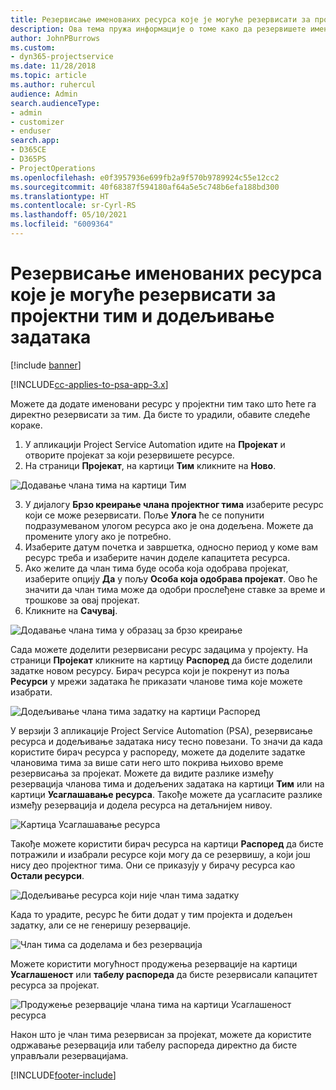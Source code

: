 ```yaml
---
title: Резервисање именованих ресурса које је могуће резервисати за пројектни тим и додељивање задатака
description: Ова тема пружа информације о томе како да резервишете именоване ресурсе за пројектне тимове и додељујете их задацима.
author: JohnPBurrows
ms.custom:
- dyn365-projectservice
ms.date: 11/28/2018
ms.topic: article
ms.author: ruhercul
audience: Admin
search.audienceType:
- admin
- customizer
- enduser
search.app:
- D365CE
- D365PS
- ProjectOperations
ms.openlocfilehash: e0f3957936e699fb2a9f570b9789924c55e12cc2
ms.sourcegitcommit: 40f68387f594180af64a5e5c748b6efa188bd300
ms.translationtype: HT
ms.contentlocale: sr-Cyrl-RS
ms.lasthandoff: 05/10/2021
ms.locfileid: "6009364"
---
```

# <a name="book-named-bookable-resources-to-a-project-team-and-assign-tasks"></a>Резервисање именованих ресурса које је могуће резервисати за пројектни тим и додељивање задатака 

[!include [banner](../includes/psa-now-project-operations.md)]

[!INCLUDE[cc-applies-to-psa-app-3.x](../includes/cc-applies-to-psa-app-3x.md)]

Можете да додате именовани ресурс у пројектни тим тако што ћете га директно резервисати за тим. Да бисте то урадили, обавите следеће кораке.

1. У апликацији Project Service Automation идите на **Пројекат** и отворите пројекат за који резервишете ресурсе.
2. На страници **Пројекат**, на картици **Тим** кликните на **Ново**. 

![Додавање члана тима на картици Тим](media/RM-how-to-1.png)

3. У дијалогу **Брзо креирање члана пројектног тима** изаберите ресурс који се може резервисати. Поље **Улога** ће се попунити подразумеваном улогом ресурса ако је она додељена. Можете да промените улогу ако је потребно. 
4. Изаберите датум почетка и завршетка, односно период у коме вам ресурс треба и изаберите начин доделе капацитета ресурса. 
5. Ако желите да члан тима буде особа која одобрава пројекат, изаберите опцију **Да** у пољу **Особа која одобрава пројекат**. Ово ће значити да члан тима може да одобри прослеђене ставке за време и трошкове за овај пројекат. 
6. Кликните на **Сачувај**.

![Додавање члана тима у образац за брзо креирање](media/RM-how-to-2.png)


Сада можете доделити резервисани ресурс задацима у пројекту. На страници **Пројекат** кликните на картицу **Распоред** да бисте доделили задатке новом ресурсу. Бирач ресурса који је покренут из поља **Ресурси** у мрежи задатака ће приказати чланове тима које можете изабрати.

![Додељивање члана тима задатку на картици Распоред](media/RM-how-to-3.png)

У верзији 3 апликације Project Service Automation (PSA), резервисање ресурса и додељивање задатака нису тесно повезани. То значи да када користите бирач ресурса у распореду, можете да доделите задатке члановима тима за више сати него што покрива њихово време резервисања за пројекат.
Можете да видите разлике између резервација чланова тима и додељених задатака на картици **Тим** или на картици **Усаглашавањe ресурса**. Такође можете да усагласите разлике између резервација и додела ресурса на детаљнијем нивоу.

![Картица Усаглашавањe ресурса](media/RM-how-to-4.png)

Такође можете користити бирач ресурса на картици **Распоред** да бисте потражили и изабрали ресурсе који могу да се резервишу, а који још нису део пројектног тима. Они се приказују у бирачу ресурса као **Остали ресурси**.

![Додељивање ресурса који није члан тима задатку](media/RM-how-to-5.png)

Када то урадите, ресурс ће бити додат у тим пројекта и додељен задатку, али се не генеришу резервације.

![Члан тима са доделама и без резервација](media/RM-how-to-6.png)

Можете користити могућност продужења резервације на картици **Усаглашеност** или **табелу распореда** да бисте резервисали капацитет ресурса за пројекат.

![Продужење резервације члана тима на картици Усаглашеност ресурса](media/RM-how-to-7.png)

Након што је члан тима резервисан за пројекат, можете да користите одржавање резервација или табелу распореда директно да бисте управљали резервацијама.


[!INCLUDE[footer-include](../includes/footer-banner.md)]
